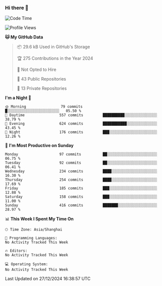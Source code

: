 ### Hi there 👋

<!--
**robinWongM/robinWongM** is a ✨ _special_ ✨ repository because its `README.md` (this file) appears on your GitHub profile.

Here are some ideas to get you started:

- 🔭 I’m currently working on ...
- 🌱 I’m currently learning ...
- 👯 I’m looking to collaborate on ...
- 🤔 I’m looking for help with ...
- 💬 Ask me about ...
- 📫 How to reach me: ...
- 😄 Pronouns: ...
- ⚡ Fun fact: ...
-->

<!--START_SECTION:waka-->
![Code Time](http://img.shields.io/badge/Code%20Time-266%20hrs%2026%20mins-blue)

![Profile Views](http://img.shields.io/badge/Profile%20Views-0-blue)

**🐱 My GitHub Data** 

> 📦 29.6 kB Used in GitHub's Storage 
 > 
> 🏆 275 Contributions in the Year 2024
 > 
> 🚫 Not Opted to Hire
 > 
> 📜 43 Public Repositories 
 > 
> 🔑 13 Private Repositories 
 > 
**I'm a Night 🦉** 

```text
🌞 Morning                79 commits          █░░░░░░░░░░░░░░░░░░░░░░░░   05.50 % 
🌆 Daytime                557 commits         ██████████░░░░░░░░░░░░░░░   38.79 % 
🌃 Evening                624 commits         ███████████░░░░░░░░░░░░░░   43.45 % 
🌙 Night                  176 commits         ███░░░░░░░░░░░░░░░░░░░░░░   12.26 % 
```
📅 **I'm Most Productive on Sunday** 

```text
Monday                   97 commits          ██░░░░░░░░░░░░░░░░░░░░░░░   06.75 % 
Tuesday                  92 commits          ██░░░░░░░░░░░░░░░░░░░░░░░   06.41 % 
Wednesday                234 commits         ████░░░░░░░░░░░░░░░░░░░░░   16.30 % 
Thursday                 254 commits         ████░░░░░░░░░░░░░░░░░░░░░   17.69 % 
Friday                   185 commits         ███░░░░░░░░░░░░░░░░░░░░░░   12.88 % 
Saturday                 158 commits         ███░░░░░░░░░░░░░░░░░░░░░░   11.00 % 
Sunday                   416 commits         ███████░░░░░░░░░░░░░░░░░░   28.97 % 
```


📊 **This Week I Spent My Time On** 

```text
🕑︎ Time Zone: Asia/Shanghai

💬 Programming Languages: 
No Activity Tracked This Week

🔥 Editors: 
No Activity Tracked This Week

💻 Operating System: 
No Activity Tracked This Week
```


 Last Updated on 27/12/2024 16:38:57 UTC
<!--END_SECTION:waka-->
